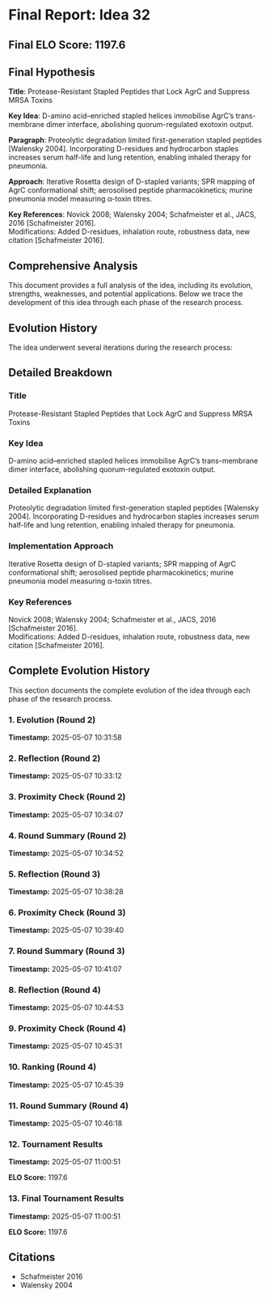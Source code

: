 # Final Report: Idea 32

## Final ELO Score: 1197.6

## Final Hypothesis

**Title**: Protease-Resistant Stapled Peptides that Lock AgrC and Suppress MRSA Toxins

**Key Idea**: D-amino acid–enriched stapled helices immobilise AgrC’s trans-membrane dimer interface, abolishing quorum-regulated exotoxin output.

**Paragraph**: Proteolytic degradation limited first-generation stapled peptides [Walensky 2004].  Incorporating D-residues and hydrocarbon staples increases serum half-life and lung retention, enabling inhaled therapy for pneumonia.

**Approach**: Iterative Rosetta design of D-stapled variants; SPR mapping of AgrC conformational shift; aerosolised peptide pharmacokinetics; murine pneumonia model measuring α-toxin titres.

**Key References**: Novick 2008; Walensky 2004; Schafmeister et al., JACS, 2016 [Schafmeister 2016].  
   Modifications: Added D-residues, inhalation route, robustness data, new citation [Schafmeister 2016].

## Comprehensive Analysis

This document provides a full analysis of the idea, including its evolution, strengths, weaknesses, and potential applications. Below we trace the development of this idea through each phase of the research process.

## Evolution History

The idea underwent several iterations during the research process:

## Detailed Breakdown

### Title

Protease-Resistant Stapled Peptides that Lock AgrC and Suppress MRSA Toxins

### Key Idea

D-amino acid–enriched stapled helices immobilise AgrC’s trans-membrane dimer interface, abolishing quorum-regulated exotoxin output.

### Detailed Explanation

Proteolytic degradation limited first-generation stapled peptides [Walensky 2004].  Incorporating D-residues and hydrocarbon staples increases serum half-life and lung retention, enabling inhaled therapy for pneumonia.

### Implementation Approach

Iterative Rosetta design of D-stapled variants; SPR mapping of AgrC conformational shift; aerosolised peptide pharmacokinetics; murine pneumonia model measuring α-toxin titres.

### Key References

Novick 2008; Walensky 2004; Schafmeister et al., JACS, 2016 [Schafmeister 2016].  
   Modifications: Added D-residues, inhalation route, robustness data, new citation [Schafmeister 2016].

## Complete Evolution History

This section documents the complete evolution of the idea through each phase of the research process.

### 1. Evolution (Round 2)
**Timestamp:** 2025-05-07 10:31:58



### 2. Reflection (Round 2)
**Timestamp:** 2025-05-07 10:33:12



### 3. Proximity Check (Round 2)
**Timestamp:** 2025-05-07 10:34:07



### 4. Round Summary (Round 2)
**Timestamp:** 2025-05-07 10:34:52



### 5. Reflection (Round 3)
**Timestamp:** 2025-05-07 10:38:28



### 6. Proximity Check (Round 3)
**Timestamp:** 2025-05-07 10:39:40



### 7. Round Summary (Round 3)
**Timestamp:** 2025-05-07 10:41:07



### 8. Reflection (Round 4)
**Timestamp:** 2025-05-07 10:44:53



### 9. Proximity Check (Round 4)
**Timestamp:** 2025-05-07 10:45:31



### 10. Ranking (Round 4)
**Timestamp:** 2025-05-07 10:45:39



### 11. Round Summary (Round 4)
**Timestamp:** 2025-05-07 10:46:18



### 12. Tournament Results
**Timestamp:** 2025-05-07 11:00:51

**ELO Score:** 1197.6



### 13. Final Tournament Results
**Timestamp:** 2025-05-07 11:00:51

**ELO Score:** 1197.6



## Citations

- Schafmeister 2016
- Walensky 2004
